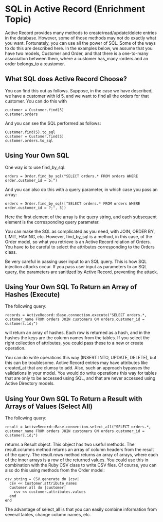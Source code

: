 # SQL in Active Record  (Enrichment Topic)

Active Record provides many methods to create/read/update/delete entries in the database.  However, some of those methods may not do exactly what you want.  Fortunately, you can use all the power of SQL.  Some of the ways to do this are described here.  In the examples below, we assume that you have two models, Customer and Order, and that there is a one-to-many association between them, where a customer has_many :orders and an order belongs_to a :customer.

## What SQL does Active Record Choose?

You can find this out as follows.  Suppose, in the case we have described, we have a customer with id 5, and we want to find all the orders for that customer.  You can do this with
```
customer = Customer.find(5)
customer.orders
```
And you can see the SQL performed as follows:
```
Customer.find(5).to_sql
customer = Customer.find(5)
customer.orders.to_sql
```

## Using Your Own SQL

One way is to use find_by_sql:
```
orders = Order.find_by_sql("SELECT orders.* FROM orders WHERE order.customer_id = 5;")
```
And you can also do this with a query parameter, in which case you pass an array:
```
orders = Order.find_by_sql(["SELECT orders.* FROM orders WHERE order.customer_id = ?;", 5])
```
Here the first element of the array is the query string, and each subsequent element is the corresponding query parameter.

You can make the SQL as complicated as you need, with JOIN, ORDER BY, LIMIT, HAVING, etc.  However, find_by_sql is a method, in this case, of the Order model, so what you retrieve is an Active Record relation of Orders.  You have to be careful to select the attributes corresponding to the Orders class.

Be very careful in passing user input to an SQL query.  This is how SQL injection attacks occur.  If you pass user input as parameters to an SQL query, the parameters are sanitized by Active Record, preventing the attack.

## Using Your Own SQL To Return an Array of Hashes (Execute)

The following query:
```
records = ActiveRecord::Base.connection.execute("SELECT orders.*, customer_name FROM orders JOIN customers ON orders.customer_id = customers.id;")
```
will return an array of hashes.  Each row is returned as a hash, and in the hashes the keys are the column names from the tables.  If you select the right collection of attributes, you could pass these to a new or create operation.

You can do write operations this way (INSERT INTO, UPDATE, DELETE), but this can be troublesome.  Active Record entries may have attributes like created_at that are clumsy to add.  Also, such an approach bypasses the validations in your model.  You would do write operations this way for tables that are only to be accessed using SQL, and that are never accessed using Active Directory models.

## Using Your Own SQL To Return a Result with Arrays of Values (Select All)

The following query:
```
result = ActiveRecord::Base.connection.select_all("SELECT orders.*, customer_name FROM orders JOIN customers ON orders.customer_id = customers.id;")
```
returns a Result object.  This object has two useful methods.  The result.columns method returns an array of column headers from the result of the query.  The result.rows method returns an array of arrays, where each of the inner arrays is a row of the returned values.  You could use this in combination with the Ruby CSV class to write CSV files.  Of course, you can also do this using methods from the Order model:
```
csv_string = CSV.generate do |csv|
  csv << Customer.attribute_names
  Customer.all do |customer|
    csv << customer.attributes.values
  end
end
```
The advantage of select_all is that you can easily combine information from several tables, change column names, etc.
